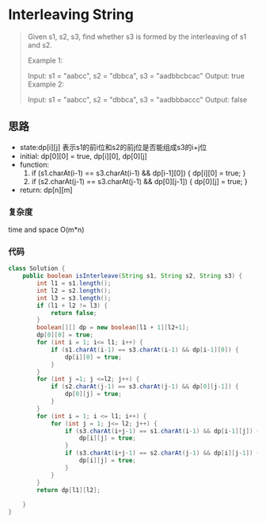 # Interleaving String
> Given s1, s2, s3, find whether s3 is formed by the interleaving of s1 and s2.
> 
> Example 1:
> 
> Input: s1 = "aabcc", s2 = "dbbca", s3 = "aadbbcbcac"
> Output: true
> Example 2:
> 
> Input: s1 = "aabcc", s2 = "dbbca", s3 = "aadbbbaccc"
> Output: false


## 思路
- state:dp[i][j] 表示s1的前i位和s2的前j位是否能组成s3的i+j位
- initial: dp[0][0] = true, dp[i][0], dp[0][j]
- function:
  1. if (s1.charAt(i-1) == s3.charAt(i-1) && dp[i-1][0]) {
                dp[i][0] = true;
            }
  2. if (s2.charAt(j-1) == s3.charAt(j-1) && dp[0][j-1]) {
                dp[0][j] = true;
            }
- return: dp[n][m]

### 复杂度
time and space O(m*n)

### 代码
```java
class Solution {
    public boolean isInterleave(String s1, String s2, String s3) {
        int l1 = s1.length();
        int l2 = s2.length();
        int l3 = s3.length();
        if (l1 + l2 != l3) {
            return false;
        }
        boolean[][] dp = new boolean[l1 + 1][l2+1];
        dp[0][0] = true;
        for (int i = 1; i<= l1; i++) {
            if (s1.charAt(i-1) == s3.charAt(i-1) && dp[i-1][0]) {
                dp[i][0] = true;
            }
        }
        for (int j =1; j <=l2; j++) {
            if (s2.charAt(j-1) == s3.charAt(j-1) && dp[0][j-1]) {
                dp[0][j] = true;
            }
        }
        for (int i = 1; i <= l1; i++) {
            for (int j = 1; j<= l2; j++) {
                if (s3.charAt(i+j-1) == s1.charAt(i-1) && dp[i-1][j]) {
                    dp[i][j] = true;
                }
                if (s3.charAt(i+j-1) == s2.charAt(j-1) && dp[i][j-1]) {
                    dp[i][j] = true;
                }
            }
        }
        return dp[l1][l2];
        
    }
}

```